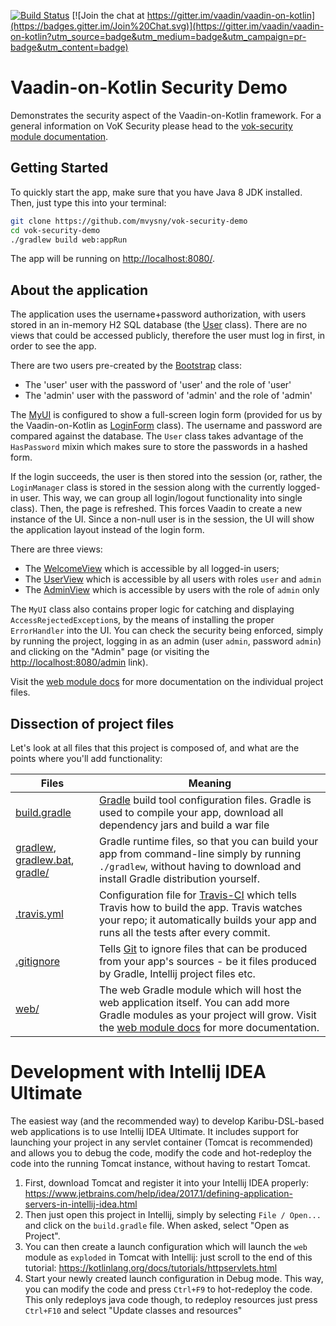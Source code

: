 [![Build Status](https://travis-ci.org/mvysny/vok-security-demo.svg?branch=master)](https://travis-ci.org/mvysny/vok-security-demo)
[![Join the chat at https://gitter.im/vaadin/vaadin-on-kotlin](https://badges.gitter.im/Join%20Chat.svg)](https://gitter.im/vaadin/vaadin-on-kotlin?utm_source=badge&utm_medium=badge&utm_campaign=pr-badge&utm_content=badge)

# Vaadin-on-Kotlin Security Demo

Demonstrates the security aspect of the Vaadin-on-Kotlin framework. For a general information on
VoK Security please head to the [vok-security module documentation](https://github.com/mvysny/vaadin-on-kotlin/blob/master/vok-security/README.md).

## Getting Started

To quickly start the app, make sure that you have Java 8 JDK installed. Then, just type this into your terminal:

```bash
git clone https://github.com/mvysny/vok-security-demo
cd vok-security-demo
./gradlew build web:appRun
```

The app will be running on [http://localhost:8080/](http://localhost:8080/).

## About the application

The application uses the username+password authorization, with users stored in an in-memory H2 SQL database
(the [User](web/src/main/kotlin/com/example/vok/User.kt) class). There are no
views that could be accessed publicly, therefore the user must log in first, in order to see the app.

There are two users pre-created by the [Bootstrap](web/src/main/kotlin/com/example/vok/Bootstrap.kt) class:

* The 'user' user with the password of 'user' and the role of 'user'
* The 'admin' user with the password of 'admin' and the role of 'admin'

The [MyUI](web/src/main/kotlin/com/example/vok/MyUI.kt) is configured to show a full-screen
login form (provided for us by the Vaadin-on-Kotlin as [LoginForm](https://github.com/mvysny/vaadin-on-kotlin/blob/master/vok-util-vaadin8/src/main/kotlin/com/github/vok/framework/VokSecurity.kt) class).
The username and password are compared against the database. The `User` class takes advantage
of the `HasPassword` mixin which makes sure to store the passwords in a hashed form.

If the login succeeds, the user is then stored into the session (or, rather, the `LoginManager` class
is stored in the session along with the currently logged-in user. This way, we can group all
login/logout functionality into single class). Then, the page is refreshed. This forces Vaadin
to create a new instance of the UI. Since a non-null user is in the session, the UI will show
the application layout instead of the login form.

There are three views:

* The [WelcomeView](web/src/main/kotlin/com/example/vok/WelcomeView.kt) which is accessible by all logged-in users;
* The [UserView](web/src/main/kotlin/com/example/vok/UserView.kt) which is accessible by all users with roles `user` and `admin`
* The [AdminView](web/src/main/kotlin/com/example/vok/AdminView.kt) which is accessible by users with the role of `admin` only

The `MyUI` class also contains proper logic for catching and displaying `AccessRejectedException`s, by the means
of installing the proper `ErrorHandler` into the UI. You can check the security being enforced, simply
by running the project, logging in as an admin (user `admin`, password `admin`) and clicking on the "Admin"
page (or visiting the [http://localhost:8080/admin](http://localhost:8080/admin) link).

Visit the [web module docs](web/) for more documentation on the individual project files.

## Dissection of project files

Let's look at all files that this project is composed of, and what are the points where you'll add functionality:

| Files | Meaning
| ----- | -------
| [build.gradle](build.gradle) | [Gradle](https://gradle.org/) build tool configuration files. Gradle is used to compile your app, download all dependency jars and build a war file
| [gradlew](gradlew), [gradlew.bat](gradlew.bat), [gradle/](gradle) | Gradle runtime files, so that you can build your app from command-line simply by running `./gradlew`, without having to download and install Gradle distribution yourself.
| [.travis.yml](.travis.yml) | Configuration file for [Travis-CI](http://travis-ci.org/) which tells Travis how to build the app. Travis watches your repo; it automatically builds your app and runs all the tests after every commit.
| [.gitignore](.gitignore) | Tells [Git](https://git-scm.com/) to ignore files that can be produced from your app's sources - be it files produced by Gradle, Intellij project files etc.
| [web/](web/) | The web Gradle module which will host the web application itself. You can add more Gradle modules as your project will grow. Visit the [web module docs](web/) for more documentation.

# Development with Intellij IDEA Ultimate

The easiest way (and the recommended way) to develop Karibu-DSL-based web applications is to use Intellij IDEA Ultimate.
It includes support for launching your project in any servlet container (Tomcat is recommended)
and allows you to debug the code, modify the code and hot-redeploy the code into the running Tomcat
instance, without having to restart Tomcat.

1. First, download Tomcat and register it into your Intellij IDEA properly: https://www.jetbrains.com/help/idea/2017.1/defining-application-servers-in-intellij-idea.html
2. Then just open this project in Intellij, simply by selecting `File / Open...` and click on the
   `build.gradle` file. When asked, select "Open as Project".
2. You can then create a launch configuration which will launch the `web` module as `exploded` in Tomcat with Intellij: just
   scroll to the end of this tutorial: https://kotlinlang.org/docs/tutorials/httpservlets.html
3. Start your newly created launch configuration in Debug mode. This way, you can modify the code
   and press `Ctrl+F9` to hot-redeploy the code. This only redeploys java code though, to
   redeploy resources just press `Ctrl+F10` and select "Update classes and resources"
